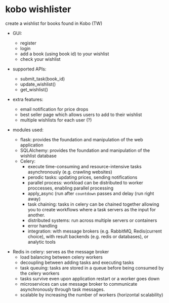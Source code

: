 # kobo wishlister
create a wishlist for books found in Kobo (TW)

- GUI:
  * register
  * login
  * add a book (using book id) to your wishlist
  * check your wishlist


- supported APIs:
  * submit_task(book_id)
  * update_wishlist()
  * get_wishlist()
- extra features:
  * email notification for price drops
  * best seller page which allows users to add to their wishlist
  * multiple wishlists for each user (?)


- modules used:
  * flask: provides the foundation and manipulation of the web application
  * SQLAlchemy: provides the foundation and manipulation of the wishlist database
  * Celery:
    - execute time-consuming and resource-intensive tasks asynchronously (e.g. crawling websites)
    -  perodic tasks: updating prices, sending notifications
    -  parallel process: workload can be distributed to worker proccesses, enabling parallel processing
    -  apply_async (run after `countdown` passes and delay (run right away)
    -  task chaining: tasks in celery can be chained together allowing you to create workflows where a task servers as the input for another.
    -  distributed systems: run across multiple servers or containers
    -  error handling
    -  integration: with message brokers (e.g. RabbitMQ, Redis(current choice), with result backends (e.g. redis or databases), or analytic tools
   
* Redis in celery: serves as the message broker
     - load balancing between celery workers
     - decoupling between adding tasks and executing tasks
     - task queuing: tasks are stored in a queue before being consumed by the celery workers
     - tasks survive even upon application restart or a worker goes down
     - microservices can use message broker to communicate asynchronously through task messages.
     - scalable by increasing the number of workers (horizontal scalability)
    
  




